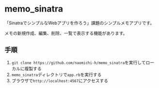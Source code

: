 # memo_sinatra
「SinatraでシンプルなWebアプリを作ろう」課題のシンプルメモアプリです。

メモの新規作成、編集、削除、一覧で表示する機能があります。
## 手順
1. ``git clone https://github.com/naomichi-h/memo_sinatra``を実行してローカルに複製する
1. ``memo_sinatra``ディレクトリで``app.rb``を実行する
1. ブラウザで``http://localhost:4567``にアクセスする
